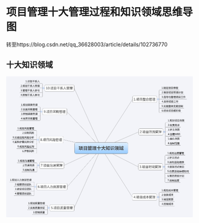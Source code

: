 # 项目管理十大管理过程和知识领域思维导图 
转至https://blog.csdn.net/qq_36628003/article/details/102736770
## 十大知识领域
![ddd](pm/1.png)
